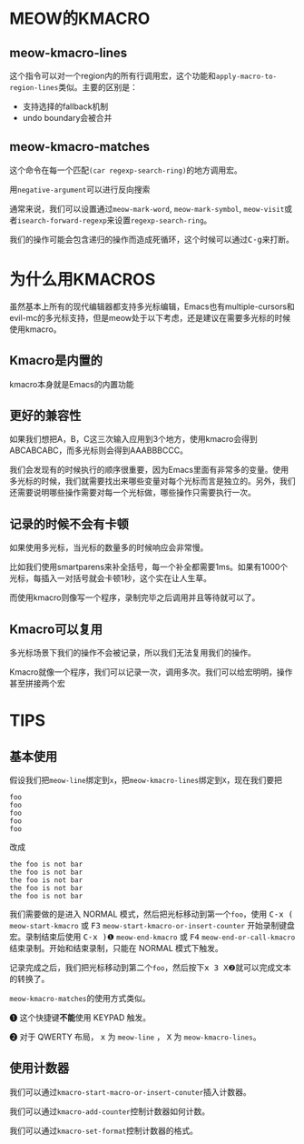 # MEOW的KMACRO

## meow-kmacro-lines
这个指令可以对一个region内的所有行调用宏，这个功能和`apply-macro-to-region-lines`类似。主要的区别是：

- 支持选择的fallback机制
- undo boundary会被合并

## meow-kmacro-matches
这个命令在每一个匹配`(car regexp-search-ring)`的地方调用宏。

用`negative-argument`可以进行反向搜索

通常来说，我们可以设置通过`meow-mark-word`, `meow-mark-symbol`, `meow-visit`或者`isearch-forward-regexp`来设置`regexp-search-ring`。

我们的操作可能会包含递归的操作而造成死循环，这个时候可以通过<kbd>C-g</kbd>来打断。

# 为什么用KMACROS
虽然基本上所有的现代编辑器都支持多光标编辑，Emacs也有multiple-cursors和evil-mc的多光标支持，但是meow处于以下考虑，还是建议在需要多光标的时候使用kmacro。

## Kmacro是内置的
kmacro本身就是Emacs的内置功能

## 更好的兼容性
如果我们想把A，B，C这三次输入应用到3个地方，使用kmacro会得到ABCABCABC，而多光标则会得到AAABBBCCC。

我们会发现有的时候执行的顺序很重要，因为Emacs里面有非常多的变量。使用多光标的时候，我们就需要找出来哪些变量对每个光标而言是独立的。另外，我们还需要说明哪些操作需要对每一个光标做，哪些操作只需要执行一次。

## 记录的时候不会有卡顿
如果使用多光标，当光标的数量多的时候响应会非常慢。

比如我们使用smartparens来补全括号，每一个补全都需要1ms。如果有1000个光标，每插入一对括号就会卡顿1秒，这个实在让人生草。

而使用kmacro则像写一个程序，录制完毕之后调用并且等待就可以了。

## Kmacro可以复用
多光标场景下我们的操作不会被记录，所以我们无法复用我们的操作。

Kmacro就像一个程序，我们可以记录一次，调用多次。我们可以给宏明明，操作甚至拼接两个宏

# TIPS

## 基本使用
假设我们把`meow-line`绑定到`x`，把`meow-kmacro-lines`绑定到`X`，现在我们要把
```
foo
foo
foo
foo
foo
```
改成
```
the foo is not bar
the foo is not bar
the foo is not bar
the foo is not bar
the foo is not bar
```

我们需要做的是进入 NORMAL 模式，然后把光标移动到第一个`foo`，使用 <kbd>C-x (</kbd> `meow-start-kmacro` 或 <kbd>F3</kbd> `meow-start-kmacro-or-insert-counter` 开始录制键盘宏。录制结束后使用 <kbd>C-x )</kbd>❶ `meow-end-kmacro` 或 <kbd>F4</kbd> `meow-end-or-call-kmacro` 结束录制。开始和结束录制，只能在 NORMAL 模式下触发。

记录完成之后，我们把光标移动到第二个`foo`，然后按下<kbd>x 3 X</kbd>❷就可以完成文本的转换了。

`meow-kmacro-matches`的使用方式类似。

❶ 这个快捷键**不能**使用 KEYPAD 触发。

❷ 对于 QWERTY 布局， <kbd>x</kbd> 为 `meow-line` ， <kbd>X</kbd> 为 `meow-kmacro-lines`。

## 使用计数器
我们可以通过`kmacro-start-macro-or-insert-conuter`插入计数器。

我们可以通过`kmacro-add-counter`控制计数器如何计数。

我们可以通过`kmacro-set-format`控制计数器的格式。

